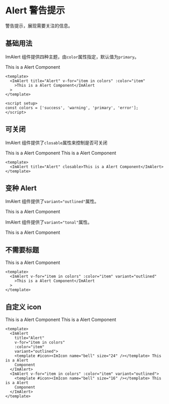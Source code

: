 # Alert 警告提示

警告提示，展现需要关注的信息。

## 基础用法

ImAlert 组件提供四种主题，由`color`属性指定，默认值为`primary`。

<ImAlert title="Alert" v-for="item in colors" :color="item">This is a Alert Component</ImAlert>

```vue
<template>
  <ImAlert title="Alert" v-for="item in colors" :color="item"
    >This is a Alert Component</ImAlert
  >
</template>

<script setup>
const colors = ['success', 'warning', 'primary', 'error'];
</script>
```

## 可关闭

ImAlert 组件提供了`closable`属性来控制是否可关闭

<ImAlert title="Alert" closable>This is a Alert Component</ImAlert>
<ImAlert  v-for="item in colors" :color="item" closable variant="outlined">This is a Alert Component</ImAlert>

```vue
<template>
  <ImAlert title="Alert" closable>This is a Alert Component</ImAlert>
</template>
```

## 变种 Alert

ImAlert 组件提供了`variant="outlined"`属性。

<ImAlert title="Alert" v-for="item in colors" :color="item" variant="outlined">This is a Alert Component</ImAlert>

ImAlert 组件提供了`variant="tonal"`属性。

<ImAlert title="Alert" v-for="item in colors" :color="item" variant="tonal">This is a Alert Component</ImAlert>

## 不需要标题

<ImAlert v-for="item in colors" :color="item" variant="outlined">This is a Alert Component</ImAlert>

```vue
<template>
  <ImAlert v-for="item in colors" :color="item" variant="outlined"
    >This is a Alert Component</ImAlert
  >
</template>
```

## 自定义 icon

<ImAlert title="Alert" v-for="item in colors" :color="item" variant="outlined">
  <template #icon><ImIcon name="bell" size="24" /></template> This is a Alert Component
</ImAlert>
<ImAlert v-for="item in colors" :color="item" variant="outlined">
  <template #icon><ImIcon name="bell" size="16" /></template> This is a Alert Component
</ImAlert>

```vue
<template>
  <ImAlert
    title="Alert"
    v-for="item in colors"
    :color="item"
    variant="outlined">
    <template #icon><ImIcon name="bell" size="24" /></template> This is a Alert
    Component
  </ImAlert>
  <ImAlert v-for="item in colors" :color="item" variant="outlined">
    <template #icon><ImIcon name="bell" size="16" /></template> This is a Alert
    Component
  </ImAlert>
</template>
```

<script setup>
  const colors = ['success', 'warning', 'primary', 'error'];
</script>

<style >
.im-alert {
  margin-bottom: 12px!important;
}
</style>
